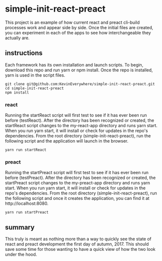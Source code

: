 # simple-init-react-preact

This project is an example of how current react and preact cli-build processes work and appear side by side. Once the initial files are created, you can experiment in each of the apps to see how interchangeable they actually are.

## instructions

Each framework has its own installation and launch scripts. To begin, download this repo and run yarn or npm install. Once the repo is installed, yarn is used in the script files.

```
git clone git@github.com:KevinEverywhere/simple-init-react-preact.git
cd simple-init-react-preact
npm install
```

### react

Running the startReact script will first test to see if it has ever been run before (testReact). After the directory has been recognized or created, the startReact script changes to the my-react-app directory and runs yarn start. When you run yarn start, it will install or check for updates in the repo's dependencies. From the root directory (simple-init-react-preact), run the following script and the application will launch in the browser.

```
yarn run startReact
```

### preact


Running the startPreact script will first test to see if it has ever been run before (testPreact). After the directory has been recognized or created, the startPreact script changes to the my-preact-app directory and runs yarn start. When you run yarn start, it will install or check for updates in the repo's dependencies. From the root directory (simple-init-react-preact), run the following script and once it creates the application, you can find it at http://localhost:8080.

```
yarn run startPreact
```

## summary

This truly is meant as nothing more than a way to quickly see the state of react and preact development the first day of autumn, 2017. This should save some time for those wanting to have a quick view of how the two look under the hood.
